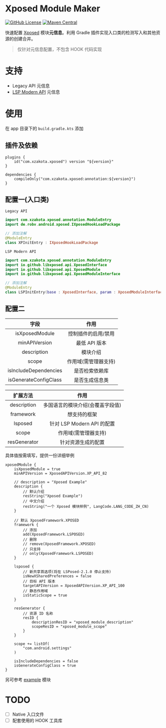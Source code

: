 # Xposed Module Maker
[![GitHub License](https://img.shields.io/github/license/xzakota/XposedModuleMaker?color=blue)](https://github.com/xzakota/XposedModuleMaker/blob/main/LICENSE)
[![Maven Central](https://img.shields.io/maven-central/v/com.xzakota.xposed/annotation?color=green)](https://search.maven.org/search?q=g:com.xzakota.xposed)

快速配置 [Xposed](https://api.xposed.info) 模块**元信息**。利用 Gradle 插件实现入口类的检测写入和其他资源的创建合并。
> 仅针对元信息配置，不包含 HOOK 代码实现

# 支持
- Legacy API 元信息
- [LSP Modern API](https://github.com/LSPosed/LSPosed/wiki/Develop-Xposed-Modules-Using-Modern-Xposed-API) 元信息

# 使用
在 app 目录下的 `build.gradle.kts` 添加

## 插件及依赖
```
plugins {
    id("com.xzakota.xposed") version "${version}"
}

dependencies {
    compileOnly("com.xzakota.xposed:annotation:${version}")
}
```

## 配置一(入口类)
`Legacy API`

```Kotlin
import com.xzakota.xposed.annotation.ModuleEntry
import de.robv.android.xposed.IXposedHookLoadPackage

// 添加注解
@ModuleEntry
class XPInitEntry : IXposedHookLoadPackage 
```

`LSP Modern API`

```Kotlin
import com.xzakota.xposed.annotation.ModuleEntry
import io.github.libxposed.api.XposedInterface
import io.github.libxposed.api.XposedModule
import io.github.libxposed.api.XposedModuleInterface

// 添加注解
@ModuleEntry
class LSPInitEntry(base : XposedInterface, param : XposedModuleInterface.ModuleLoadedParam) : XposedModule(base, param) 
```

## 配置二
|          字段           |     作用      |
|:---------------------:|:-----------:|
|    isXposedModule     | 控制插件的启用/禁用  |
|     minAPIVersion     |  最低 API 版本  |
|      description      |    模块介绍     |
|         scope         | 作用域(需管理器支持) |
| isIncludeDependencies |   是否检索依赖库   |
| isGenerateConfigClass |   是否生成信息类   |

|     扩展方法     |          作用           |
|:------------:|:---------------------:|
| description  |   多国语言的模块介绍(会覆盖字段值)   |
|  framework   |        想支持的框架         |
|   lsposed    | 针对 LSP Modern API 的配置 |
|    scope     |      作用域(需管理器支持)      |
| resGenerator |       针对资源生成的配置       |

具体值按需填写，提供一份详细举例
```
xposedModule {
    isXposedModule = true
    minAPIVersion = XposedAPIVersion.XP_API_82
    
    // description = "Xposed Example"
    description {
        // 默认介绍
        resString("Xposed Example")
        // 中文介绍
        resString("一个 Xposed 模块样例", LangCode.LANG_CODE_ZH_CN)
    }
    
    // 默认 XposedFramework.XPOSED
    framework {
        // 添加
        add(XposedFramework.LSPOSED)
        // 删除
        // remove(XposedFramework.XPOSED)
        // 只支持
        // only(XposedFramework.LSPOSED)
    }
    
    lsposed {
        // 新共享首选项(将在 LSPosed-2.1.0 停止支持)
        isNewXSharedPreferences = false
        // 目标 API 版本
        targetAPIVersion = XposedAPIVersion.XP_API_100
        // 静态作用域
        isStaticScope = true
    }
    
    resGenerator {
        // 资源 ID 名称
        resID {
            descriptionResID = "xposed_module_description"
            scopeResID = "xposed_module_scope"
        }
    }

    scope += listOf(
        "com.android.settings"
    )
    
    isIncludeDependencies = false
    isGenerateConfigClass = true
}
```
另可参考 [example](https://github.com/xzakota/XposedModuleMaker/tree/main/example) 模块

# TODO
- [ ] Native 入口文件
- [ ] 配套使用的 HOOK 工具库